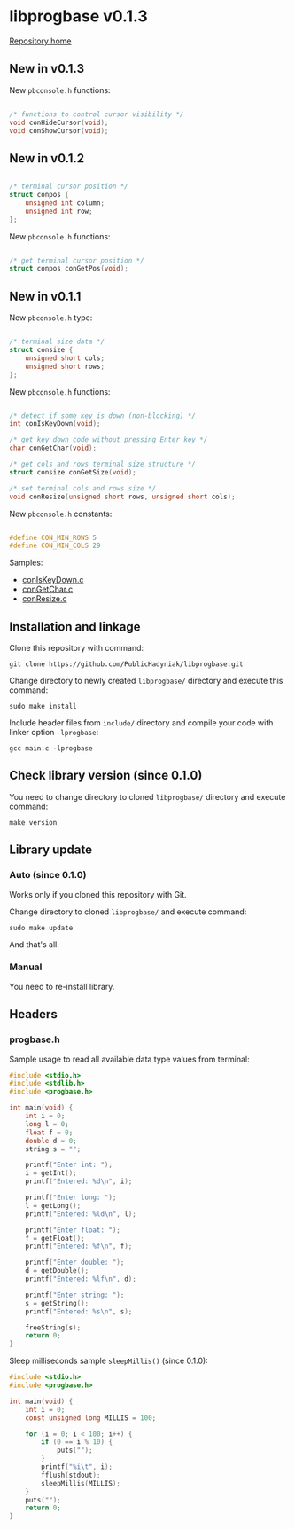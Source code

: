 # libprogbase v0.1.3

[Repository home](https://github.com/PublicHadyniak/libprogbase)

## New in v0.1.3

New `pbconsole.h` functions:

~~~~c

/* functions to control cursor visibility */
void conHideCursor(void);
void conShowCursor(void);
~~~~

## New in v0.1.2

~~~~c

/* terminal cursor position */
struct conpos {
	unsigned int column;
	unsigned int row;
};
~~~~

New `pbconsole.h` functions:

~~~~c

/* get terminal cursor position */
struct conpos conGetPos(void);
~~~~

## New in v0.1.1

New `pbconsole.h` type:

~~~~c

/* terminal size data */
struct consize {
	unsigned short cols;
	unsigned short rows;
};
~~~~

New `pbconsole.h` functions:

~~~~c

/* detect if some key is down (non-blocking) */
int conIsKeyDown(void);

/* get key down code without pressing Enter key */
char conGetChar(void);  

/* get cols and rows terminal size structure */
struct consize conGetSize(void);  

/* set terminal cols and rows size */
void conResize(unsigned short rows, unsigned short cols);  
~~~~

New `pbconsole.h` constants:

~~~~c

#define CON_MIN_ROWS 5
#define CON_MIN_COLS 29
~~~~

Samples:

* [conIsKeyDown.c](https://github.com/PublicHadyniak/libprogbase/blob/master/sample/conIsKeyDown.c)
* [conGetChar.c](https://github.com/PublicHadyniak/libprogbase/blob/master/sample/conGetChar.c)
* [conResize.c](https://github.com/PublicHadyniak/libprogbase/blob/master/sample/conResize.c)

## Installation and linkage

Clone this repository with command:
~~~~
git clone https://github.com/PublicHadyniak/libprogbase.git
~~~~

Change directory to newly created `libprogbase/` directory and execute this command:
~~~~
sudo make install
~~~~

Include header files from `include/` directory and compile your code with linker option `-lprogbase`:
~~~~
gcc main.c -lprogbase
~~~~

## Check library version (since 0.1.0)

You need to change directory to cloned `libprogbase/` directory and execute command:
~~~~
make version
~~~~

## Library update

### Auto (since 0.1.0)

Works only if you cloned this repository with Git.

Change directory to cloned `libprogbase/` and execute command:
~~~~
sudo make update
~~~~

And that's all.

### Manual

You need to re-install library.

## Headers

### progbase.h

Sample usage to read all available data type values from terminal:
~~~~c
#include <stdio.h>
#include <stdlib.h>
#include <progbase.h>

int main(void) {
	int i = 0;
	long l = 0;
	float f = 0;
	double d = 0;
	string s = "";

	printf("Enter int: ");
	i = getInt();
	printf("Entered: %d\n", i);

	printf("Enter long: ");
	l = getLong();
	printf("Entered: %ld\n", l);

	printf("Enter float: ");
	f = getFloat();
	printf("Entered: %f\n", f);

	printf("Enter double: ");
	d = getDouble();
	printf("Entered: %lf\n", d);

	printf("Enter string: ");
	s = getString();
	printf("Entered: %s\n", s);

	freeString(s);
	return 0;
}
~~~~

Sleep milliseconds sample `sleepMillis()` (since 0.1.0):
~~~~c
#include <stdio.h>
#include <progbase.h>

int main(void) {
	int i = 0;
	const unsigned long MILLIS = 100;

	for (i = 0; i < 100; i++) {
		if (0 == i % 10) {
			puts("");
		}
		printf("%i\t", i);
		fflush(stdout);
		sleepMillis(MILLIS);
	}
	puts("");
	return 0;
}
~~~~
